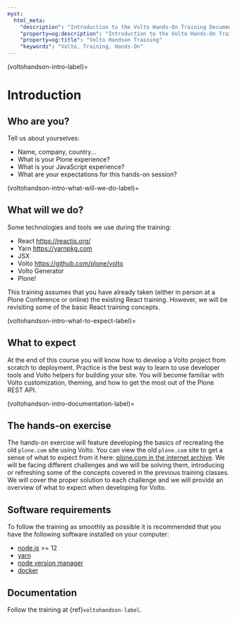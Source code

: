 ```yaml
---
myst:
  html_meta:
    "description": "Introduction to the Volto Hands-On Training Documentation"
    "property=og:description": "Introduction to the Volto Hands-On Training Documentation"
    "property=og:title": "Volto Handson Training"
    "keywords": "Volto, Training, Hands-On"
---
```


(voltohandson-intro-label)=

# Introduction

## Who are you?

Tell us about yourselves:

- Name, company, country...
- What is your Plone experience?
- What is your JavaScript experience?
- What are your expectations for this hands-on session?

(voltohandson-intro-what-will-we-do-label)=

## What will we do?

Some technologies and tools we use during the training:

- React <https://reactjs.org/>
- Yarn <https://yarnpkg.com>
- JSX
- Volto <https://github.com/plone/volto>
- Volto Generator
- Plone!

This training assumes that you have already taken (either in person at a Plone Conference or online) the existing React training.
However, we will be revisiting some of the basic React training concepts.

(voltohandson-intro-what-to-expect-label)=

## What to expect

At the end of this course you will know how to develop a Volto project from scratch to deployment.
Practice is the best way to learn to use developer tools and Volto helpers for building your site.
You will become familiar with Volto customization, theming, and how to get the most out of the Plone REST API.

(voltohandson-intro-documentation-label)=

## The hands-on exercise

The hands-on exercise will feature developing the basics of recreating the old `plone.com` site using Volto.
You can view the old `plone.com` site to get a sense of what to expect from it here: [plone.com in the internet archive](https://web.archive.org/web/20210813064319/https://plone.com/).
We will be facing different challenges and we will be solving them, introducing or refreshing some of the concepts covered in the previous training classes.
We will cover the proper solution to each challenge and we will provide an overview of what to expect when developing for Volto.

## Software requirements

To follow the training as smoothly as possible it is recommended that you have the following software installed on your computer:

- [node.js](https://nodejs.org/en/) >= 12
- [yarn](https://yarnpkg.com/getting-started/install)
- [node version manager](https://github.com/nvm-sh/nvm)
- [docker](https://www.docker.com/get-started)

## Documentation

Follow the training at {ref}`voltohandson-label`.
